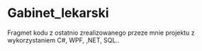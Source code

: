 # Gabinet_lekarski
Fragmet kodu z ostatnio zrealizowanego przeze mnie projektu z wykorzystaniem C#, WPF, ,NET, SQL..
